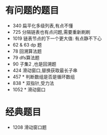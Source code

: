 # 有问题的题目
- 340 扁平化多级列表,有点不懂
- 725 分隔链表也有点问题,需要重新刷刷
- 1019 链表节点的下一个更大值: 有点静不下心
- 62 & 63 dp 题 
- 78 回溯算法题
- 79 dfs算法题
- 90 子集2 ,也是回溯题
- 424 滑动窗口,替换获取最长子串
- 457 * 判断数组是否是循环数组
- 838 * 双指针,受力法
- 1052 * 滑动窗口


# 经典题目
- 1208 滑动窗口题